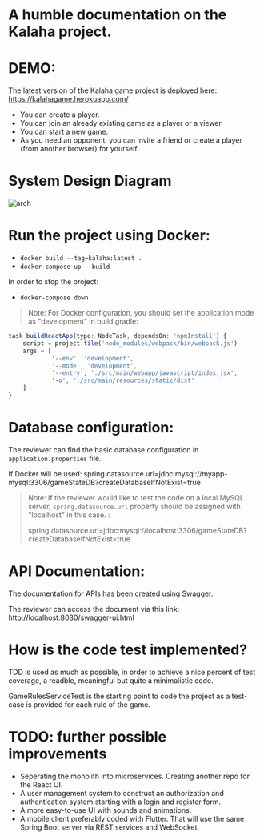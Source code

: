 # A humble documentation on the Kalaha project.
# DEMO:

The latest version of the Kalaha game project is deployed here:
https://kalahagame.herokuapp.com/
- You can create a player.
- You can join an already existing game as a player or a viewer. 
- You can start a new game.
- As you need an opponent, you can invite a friend or create a player (from another browser) for yourself.

# System Design Diagram
![arch](https://user-images.githubusercontent.com/60903744/125266775-d48d2800-e30e-11eb-9bfa-2920382953ce.png)


# Run the project using Docker:

- `docker build --tag=kalaha:latest .`
- `docker-compose up --build`

In order to stop the project:

- `docker-compose down`

> Note: For Docker configuration, you should set the application mode as "development" in build.gradle:
```javascript
task buildReactApp(type: NodeTask, dependsOn: 'npmInstall') {
    script = project.file('node_modules/webpack/bin/webpack.js')
    args = [
            '--env', 'development',
            '--mode', 'development',
            '--entry', './src/main/webapp/javascript/index.jsx',
            '-o', './src/main/resources/static/dist'
    ]
}
```


# Database configuration:

The reviewer can find the basic database configuration in `application.properties` file.

If Docker will be used:
spring.datasource.url=jdbc:mysql://myapp-mysql:3306/gameStateDB?createDatabaseIfNotExist=true

> Note: If the reviewer would like to test the code on a local MySQL
> server, `spring.datasource.url` property should be assigned with
> "localhost" in this case. :
>
>spring.datasource.url=jdbc:mysql://localhost:3306/gameStateDB?createDatabaseIfNotExist=true

# API Documentation:

The documentation for APIs has been created using Swagger.

The reviewer can access the document via this link:
http://localhost:8080/swagger-ui.html

# How is the code test implemented?

TDD is used as much as possible, in order to achieve a nice percent of test coverage, a readble, meaningful but quite a
minimalistic code.

GameRulesServiceTest is the starting point to code the project as a test-case is provided for each rule of the game.
 
 
# TODO: further possible improvements
 - Seperating the monolith into microservices. Creating another repo for the React UI.
 - A user management system to construct an authorization and authentication system starting with a login and register form.
 - A more easy-to-use UI with sounds and animations.
 - A mobile client preferably coded with Flutter. That will use the same Spring Boot server via REST services and WebSocket.
 
